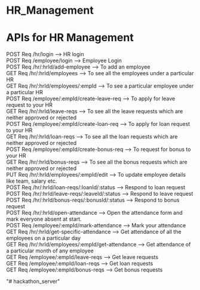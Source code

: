 # HR_Management

# APIs for HR Management

 POST Req    /hr/login --> HR login <br />
 POST Req    /employee/login --> Employee Login<br />
 POST Req    /hr/:hrId/add-employee --> To add an employee<br />
 GET  Req    /hr/:hrId/employees --> To see all the employees under a particular HR<br />
 GET  Req    /hr/:hrId/employees/:empId --> To see a particular employee under a particular HR<br />
 POST Req    /employee/:empId/create-leave-req  --> To apply for leave request to your HR<br />
 GET  Req    /hr/:hrId/leave-reqs --> To see all the leave requests which are neither approved or rejected<br />
 POST Req    /employee/:empId/create-loan-req --> To apply for loan request to your HR<br />
 GET  Req    /hr/:hrId/loan-reqs --> To see all the loan requests which are neither approved or rejected<br />
 POST Req    /employee/:empId/create-bonus-req --> To request for bonus to your HR<br />
 GET  Req    /hr/:hrId/bonus-reqs --> To see all the bonus requests which are neither approved or rejected<br />
PUT Req      /hr/:hrId/employees/:empId/edit --> To update employee details like team, salary etc.<br/>
 POST  Req    /hr/:hrId/loan-reqs/:loanId/:status --> Respond to loan request<br />
 POST  Req    /hr/:hrId/leave-reqs/:leaveId/:status --> Respond to leave request<br />
 POST  Req    /hr/:hrId/bonus-reqs/:bonusId/:status --> Respond to bonus request<br />
 POST  Req    /hr/:hrId/open-attendance --> Open the attendance form and mark everyone absent at start.<br />
 POST  Req    /employee/:empId/mark-attendance --> Mark your attendance<br />
 GET  Req    /hr/:hrId/get-specific-attendance --> Get attendance of all the employees on a particular day<br />
 GET  Req    /hr/:hrId/employees/:empId/get-attendance --> Get attendance of a particular month of any employee<br />
 GET  Req    /employee/:empId/leave-reqs --> Get leave requests<br />
 GET  Req    /employee/:empId/loan-reqs --> Get loan requests<br />
 GET  Req    /employee/:empId/bonus-reqs --> Get bonus requests<br />

"# hackathon_server" 
